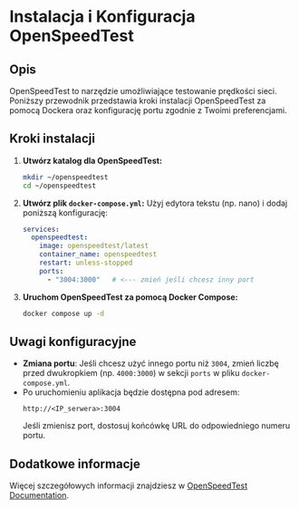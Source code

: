 # Instalacja i Konfiguracja OpenSpeedTest

## Opis

OpenSpeedTest to narzędzie umożliwiające testowanie prędkości sieci. Poniższy przewodnik przedstawia kroki instalacji OpenSpeedTest za pomocą Dockera oraz konfigurację portu zgodnie z Twoimi preferencjami.

## Kroki instalacji

1. **Utwórz katalog dla OpenSpeedTest:**
   ```bash
   mkdir ~/openspeedtest
   cd ~/openspeedtest
   ```

2. **Utwórz plik `docker-compose.yml`:**
   Użyj edytora tekstu (np. nano) i dodaj poniższą konfigurację:
   ```yaml
   services:
     openspeedtest:
       image: openspeedtest/latest
       container_name: openspeedtest
       restart: unless-stopped
       ports:
         - "3004:3000"   # <--- zmień jeśli chcesz inny port
   ```

3. **Uruchom OpenSpeedTest za pomocą Docker Compose:**
   ```bash
   docker compose up -d
   ```

## Uwagi konfiguracyjne

- **Zmiana portu**: Jeśli chcesz użyć innego portu niż `3004`, zmień liczbę przed dwukropkiem (np. `4000:3000`) w sekcji `ports` w pliku `docker-compose.yml`.
- Po uruchomieniu aplikacja będzie dostępna pod adresem:
  ```
  http://<IP_serwera>:3004
  ```
  Jeśli zmienisz port, dostosuj końcówkę URL do odpowiedniego numeru portu.

## Dodatkowe informacje

Więcej szczegółowych informacji znajdziesz w [OpenSpeedTest Documentation](https://openspeedtest.com/).
